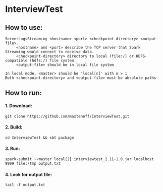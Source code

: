 # InterviewTest

## How to use:
```
ServerLogsStreaming <hostname> <port> <checkpoint-directory> <output-file>. 
     <hostname> and <port> describe the TCP server that Spark Streaming would connect to receive data. 
     <checkpoint-directory> directory to local (file:/) or HDFS-compatible (hdfs:/) file system.
     <output-file> should be in local file system

In local mode, <master> should be 'local[n]' with n > 1
Both <checkpoint-directory> and <output-file> must be absolute paths
```
## How to run:

#### 1. Download: 
```
git clone https://github.com/maxteneff/InterviewTest.git
```
#### 2. Build: 
```
cd InterviewTest && sbt package
```
#### 3. Run: 
```
spark-submit --master local[2] interviewtest_2.11-1.0.jar localhost 9999 file:/tmp output.txt
```
#### 4. Look for output file: 
```
tail -f output.txt
```
